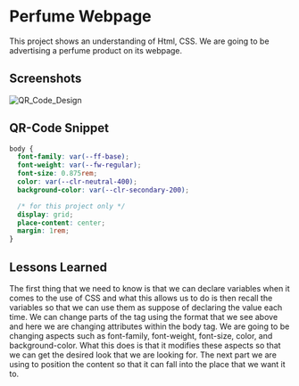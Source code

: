 
# Perfume Webpage

This project shows an understanding of Html, CSS. We are going to be advertising a perfume product on its webpage.
## Screenshots

![QR_Code_Design](https://github.com/zaidaslam99/Product_webpage/blob/main/design/desktop-preview.jpg?raw=true)

## QR-Code Snippet

```css
body {
  font-family: var(--ff-base);
  font-weight: var(--fw-regular);
  font-size: 0.875rem;
  color: var(--clr-neutral-400);
  background-color: var(--clr-secondary-200);

  /* for this project only */
  display: grid;
  place-content: center;
  margin: 1rem;
}
```

## Lessons Learned

The first thing that we need to know is that we can declare variables when it comes to the use of CSS and what this allows us to do is then recall the variables so that we can use them as suppose of declaring the value each time. We can change parts of the tag using the format that we see above and here we are changing attributes within the body tag. We are going to be changing aspects such as font-family, font-weight, font-size, color, and background-color. What this does is that it modifies these aspects so that we can get the desired look that we are looking for. The next part we are using to position the content so that it can fall into the place that we want it to.
